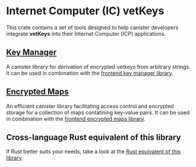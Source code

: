 # Internet Computer (IC) vetKeys

This crate contains a set of tools designed to help canister developers integrate **vetKeys** into their Internet Computer (ICP) applications.

## [Key Manager](https://mops.one/ic_vetkeys/docs/key_manager/KeyManager.html)
A canister library for derivation of encrypted vetkeys from arbitrary strings. It can be used in combination with the [frontend key manager library](https://dfinity.github.io/vetkeys/classes/_dfinity_vetkeys_key_manager.KeyManager.html).

## [Encrypted Maps](https://mops.one/ic_vetkeys/docs/encrypted_maps/EncryptedMaps.html)
An efficient canister library facilitating access control and encrypted storage for a collection of maps contatining key-value pairs. It can be used in combination with the [frontend encrypted maps library](https://dfinity.github.io/vetkeys/classes/_dfinity_vetkeys_encrypted_maps.EncryptedMaps.html).

## Cross-language Rust equivalent of this library
If Rust better suits your needs, take a look at the [Rust equivalent of this library](https://docs.rs/ic-vetkeys).
